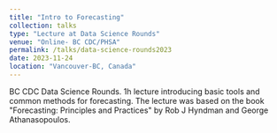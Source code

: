 ```yaml
---
title: "Intro to Forecasting"
collection: talks
type: "Lecture at Data Science Rounds"
venue: "Online- BC CDC/PHSA"
permalink: /talks/data-science-rounds2023
date: 2023-11-24
location: "Vancouver-BC, Canada"
---
```


BC CDC Data Science Rounds.
1h lecture introducing basic tools and common methods for forecasting. The lecture was based on the book "Forecasting: Principles and Practices" by Rob J Hyndman and George Athanasopoulos. 
